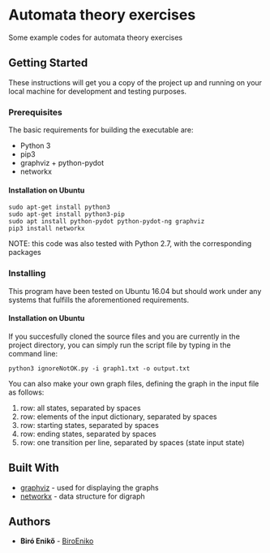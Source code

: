 # Automata theory exercises

Some example codes for automata theory exercises

## Getting Started

These instructions will get you a copy of the project up and running on your local machine for development and testing purposes.

### Prerequisites

The basic requirements for building the executable are:

* Python 3
* pip3
* graphviz + python-pydot
* networkx

#### Installation on Ubuntu

```
sudo apt-get install python3
sudo apt-get install python3-pip
sudo apt install python-pydot python-pydot-ng graphviz
pip3 install networkx
```
NOTE: this code was also tested with Python 2.7, with the corresponding packages 

### Installing

This program have been tested on Ubuntu 16.04 but should work under any systems that fulfills the aforementioned requirements.

#### Installation on Ubuntu

If you succesfully cloned the source files and you are currently in the project directory, you can simply run the script file by typing in the command line:

```
python3 ignoreNotOK.py -i graph1.txt -o output.txt
```
You can also make your own graph files, defining the graph in the input file as follows: 
1. row: all states, separated by spaces
2. row: elements of the input dictionary, separated by spaces
3. row: starting states, separated by spaces
4. row: ending states, separated by spaces
5. row: one transition per line, separated by spaces (state input state)

## Built With

* [graphviz](https://www.graphviz.org/) - used for displaying the graphs
* [networkx](https://networkx.github.io/) - data structure for digraph

## Authors

* **Biró Enikő** - [BiroEniko](https://github.com/biroeniko)